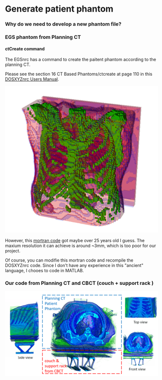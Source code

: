 # Generate patient phantom 

### Why do we need to develop a new phantom file? 

### EGS phantom from Planning CT

#### ctCreate command

The EGSnrc has a command to create the paitent phantom according to the planning CT. 

Please see the section 16 CT Based Phantoms/ctcreate at page 110 in this [DOSXYZnrc Users Manual](https://nrc-cnrc.github.io/EGSnrc/doc/pirs794-dosxyznrc.pdf). 

![EGS phantom example](./EGS_phantom.png)


However, this [mortran code](https://github.com/nrc-cnrc/EGSnrc/blob/master/HEN_HOUSE/omega/progs/ctcreate/ctcreate.mortran) got maybe over 25 years old I guess.
The maxium resolution it can achieve is around ~3mm, which is too poor for our project. 

Of course, you can modifie this mortran code and recompile the DOSXYZnrc code. Since I don't have any experience in this "ancient" language, I chooes to code in MATLAB. 

### Our code from Planning CT and CBCT (couch + support rack )


![phantom example](./Phantom.png)
